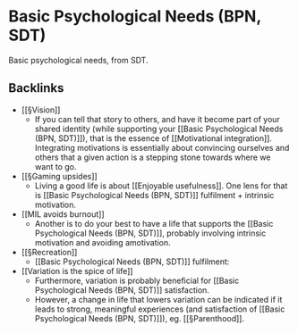 # Basic Psychological Needs (BPN, SDT)
Basic psychological needs, from SDT.

## Backlinks
* [[§Vision]]
	* If you can tell that story to others, and have it become part of your shared identity (while supporting your [[Basic Psychological Needs (BPN, SDT)]]), that is the essence of [[Motivational integration]]. Integrating motivations is essentially about convincing ourselves and others that a given action is a stepping stone towards where we want to go. 
* [[§Gaming upsides]]
	* Living a good life is about  [[Enjoyable usefulness]]. One lens for that is [[Basic Psychological Needs (BPN, SDT)]] fulfilment + intrinsic motivation.
* [[MIL avoids burnout]]
	* Another is to do your best to have a life that supports the [[Basic Psychological Needs (BPN, SDT)]], probably involving intrinsic motivation and avoiding amotivation.
* [[§Recreation]]
	* [[Basic Psychological Needs (BPN, SDT)]] fulfilment:
* [[Variation is the spice of life]]
	* Furthermore, variation is probably beneficial for [[Basic Psychological Needs (BPN, SDT)]] satisfaction.
	* However, a change in life that lowers variation can be indicated if it leads to strong, meaningful experiences (and satisfaction of [[Basic Psychological Needs (BPN, SDT)]]), eg. [[§Parenthood]].

<!-- {BearID:8F635FC2-3C2F-45C4-9695-EFB7FAC1BD47-2582-000004A86229091A} -->
